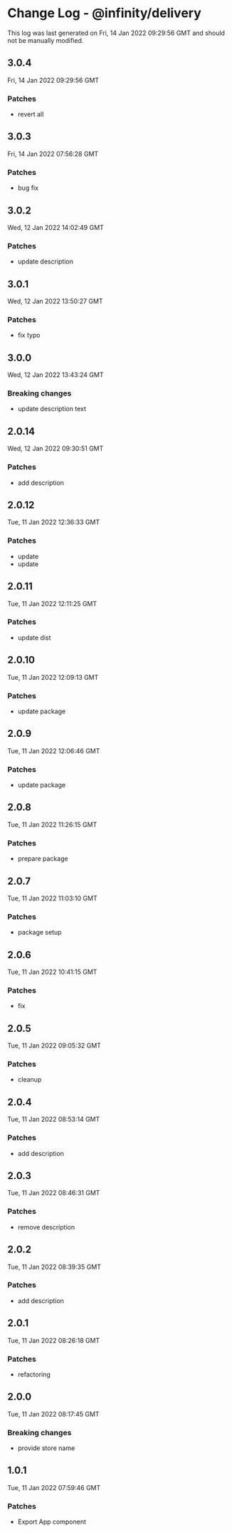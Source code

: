 # Change Log - @infinity/delivery

This log was last generated on Fri, 14 Jan 2022 09:29:56 GMT and should not be manually modified.

## 3.0.4
Fri, 14 Jan 2022 09:29:56 GMT

### Patches

- revert all

## 3.0.3
Fri, 14 Jan 2022 07:56:28 GMT

### Patches

- bug fix

## 3.0.2
Wed, 12 Jan 2022 14:02:49 GMT

### Patches

- update description

## 3.0.1
Wed, 12 Jan 2022 13:50:27 GMT

### Patches

- fix typo

## 3.0.0
Wed, 12 Jan 2022 13:43:24 GMT

### Breaking changes

- update description text

## 2.0.14
Wed, 12 Jan 2022 09:30:51 GMT

### Patches

- add description

## 2.0.12
Tue, 11 Jan 2022 12:36:33 GMT

### Patches

- update
- update

## 2.0.11
Tue, 11 Jan 2022 12:11:25 GMT

### Patches

- update dist

## 2.0.10
Tue, 11 Jan 2022 12:09:13 GMT

### Patches

- update package

## 2.0.9
Tue, 11 Jan 2022 12:06:46 GMT

### Patches

- update package

## 2.0.8
Tue, 11 Jan 2022 11:26:15 GMT

### Patches

- prepare package

## 2.0.7
Tue, 11 Jan 2022 11:03:10 GMT

### Patches

- package setup

## 2.0.6
Tue, 11 Jan 2022 10:41:15 GMT

### Patches

- fix

## 2.0.5
Tue, 11 Jan 2022 09:05:32 GMT

### Patches

- cleanup

## 2.0.4
Tue, 11 Jan 2022 08:53:14 GMT

### Patches

- add description

## 2.0.3
Tue, 11 Jan 2022 08:46:31 GMT

### Patches

- remove description

## 2.0.2
Tue, 11 Jan 2022 08:39:35 GMT

### Patches

- add description

## 2.0.1
Tue, 11 Jan 2022 08:26:18 GMT

### Patches

- refactoring

## 2.0.0
Tue, 11 Jan 2022 08:17:45 GMT

### Breaking changes

- provide store name

## 1.0.1
Tue, 11 Jan 2022 07:59:46 GMT

### Patches

- Export App component

